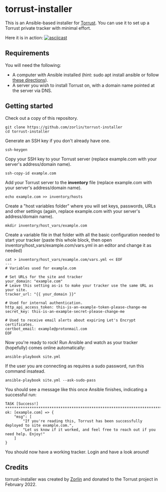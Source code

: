 # torrust-installer
This is an Ansible-based installer for [Torrust](https://github.com/torrust/torrust). You can use it to set up a Torrust private tracker with minimal effort.

Here it is in action:
[![asciicast](https://asciinema.org/a/zlvMM1ehO1E7zFfwF6YAFWhWG.svg)](https://asciinema.org/a/zlvMM1ehO1E7zFfwF6YAFWhWG)

## Requirements

You will need the following:

* A computer with Ansible installed (hint: sudo apt install ansible or follow [these directions](https://docs.ansible.com/ansible/latest/installation_guide/intro_installation.html#installing-ansible-on-specific-operating-systems)).
* A server you wish to install Torrust on, with a domain name pointed at the server via DNS.

## Getting started

Check out a copy of this repository.

```
git clone https://github.com/zorlin/torrust-installer
cd torrust-installer
```

Generate an SSH key if you don't already have one.

```
ssh-keygen
```

Copy your SSH key to your Torrust server (replace example.com with your server's address/domain name).

```
ssh-copy-id example.com
```

Add your Torrust server to the **inventory** file (replace example.com with your server's address/domain name).

```
echo example.com >> inventory/hosts
```

Create a "host variables folder" where you will set keys, passwords, URLs and other settings (again, replace example.com with your server's address/domain name).

```
mkdir inventory/host_vars/example.com
```

Create a variable file in that folder with all the basic configuration needed to start your tracker (paste this whole block, then open inventory/host_vars/example.com/vars.yml in an editor and change it as needed)

```
cat > inventory/host_vars/example.com/vars.yml << EOF
---
# Variables used for example.com

# Set URLs for the site and tracker
your_domain: "example.com"
# Leave this setting as-is to make your tracker use the same URL as your site.
tracker_url: "{{ your_domain }}"

# Used for internal authentication.
http_api_access_token: this-is-an-example-token-please-change-me
secret_key: this-is-an-example-secret-please-change-me

# Used to receive email alerts about expiring Let's Encrypt certificates.
certbot_email: example@protonmail.com
EOF
```

Now you're ready to rock! Run Ansible and watch as your tracker (hopefully) comes online automatically:

```
ansible-playbook site.yml
```

If the user you are connecting as requires a sudo password, run this command insatead.

```
ansible-playbook site.yml --ask-sudo-pass
```

You should see a message like this once Ansible finishes, indicating a successful run:

```
TASK [Success!] **********************************************************************************************
ok: [example.com] => {
    "msg": [
        "If you're reading this, Torrust has been successfully deployed to site example.com.",
        "Let us know if it worked, and feel free to reach out if you need help. Enjoy!"
    ]
}
```

You should now have a working tracker. Login and have a look around!

## Credits

torrust-installer was created by [Zorlin](https://github.com/zorlin/) and donated to the Torrust project in February 2022.
